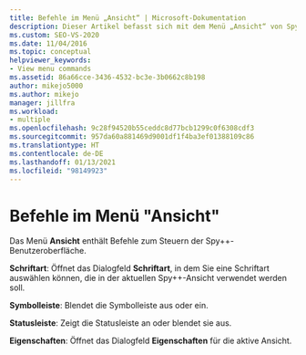```yaml
---
title: Befehle im Menü „Ansicht“ | Microsoft-Dokumentation
description: Dieser Artikel befasst sich mit dem Menü „Ansicht“ von Spy++, das Befehle zum Steuern der Benutzeroberfläche enthält. Außerdem finden Sie hier eine Liste der Befehle des Menüs „Ansicht“ sowie kurze Beschreibungen dieser.
ms.custom: SEO-VS-2020
ms.date: 11/04/2016
ms.topic: conceptual
helpviewer_keywords:
- View menu commands
ms.assetid: 86a66cce-3436-4532-bc3e-3b0662c8b198
author: mikejo5000
ms.author: mikejo
manager: jillfra
ms.workload:
- multiple
ms.openlocfilehash: 9c28f94520b55ceddc8d77bcb1299c0f6308cdf3
ms.sourcegitcommit: 957da60a881469d9001df1f4ba3ef01388109c86
ms.translationtype: HT
ms.contentlocale: de-DE
ms.lasthandoff: 01/13/2021
ms.locfileid: "98149923"
---
```

# <a name="view-menu-commands"></a>Befehle im Menü "Ansicht"
Das Menü **Ansicht** enthält Befehle zum Steuern der Spy++-Benutzeroberfläche.

 **Schriftart**: Öffnet das Dialogfeld **Schriftart**, in dem Sie eine Schriftart auswählen können, die in der aktuellen Spy++-Ansicht verwendet werden soll.

 **Symbolleiste**: Blendet die Symbolleiste aus oder ein.

 **Statusleiste**: Zeigt die Statusleiste an oder blendet sie aus.

 **Eigenschaften**: Öffnet das Dialogfeld **Eigenschaften** für die aktive Ansicht.